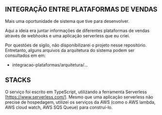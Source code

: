 ## INTEGRAÇÃO ENTRE PLATAFORMAS DE VENDAS

Mais uma oportunidade de sistema que tive para desenvolver.

Aqui a ideia era juntar informações de diferentes plataformas de vendas através de webhooks e uma aplicação serverless que eu criei.

Por questões de sigilo, não disponibilizarei o projeto nesse repositório. Entretanto, alguns arquivos da arquitetura do sistema
podem ser consultados em
em: 
- integracao-plataformas/arquitetura/...

## STACKS

O serviço foi escrito em TypeScript, utilizando a ferramenta Serverless [https://www.serverless.com/]. Mesmo que uma aplicação 
serverless não precise de hospedagem, utilizei os serviços da AWS (como o AWS lambda, AWS cloud watch, AWS SQS Queue) para
construí-lo.